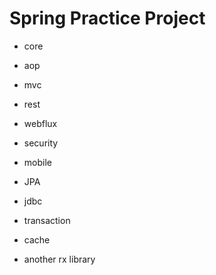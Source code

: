# Spring Practice Project

- core
- aop
- mvc
- rest
- webflux
- security
- mobile
- JPA
- jdbc
- transaction
- cache

- another rx library